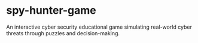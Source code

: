 # spy-hunter-game
 An interactive cyber security educational game simulating real-world cyber threats through puzzles and decision-making.
